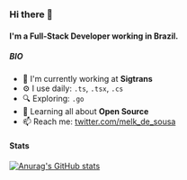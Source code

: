 ### Hi there 👋

#### I'm a Full-Stack Developer working in Brazil.

##### BIO

- 🏢 I'm currently working at **Sigtrans**
- ⚙️ I use daily: `.ts`, `.tsx`, `.cs`
- 🔍 Exploring: `.go`
- 🌱 Learning all about **Open Source**
- 📫 Reach me: [twitter.com/melk_de_sousa](https://twitter.com/melk_de_sousa)

#### Stats

[![Anurag's GitHub stats](https://github-readme-stats.vercel.app/api?username=melkdesousa&count_private=true&show_icons=true&theme=radical)](https://github.com/anuraghazra/github-readme-stats)
